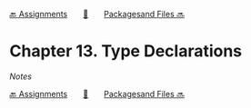 [🔙 Assignments][previous-chapter]&nbsp;&nbsp;&nbsp;&nbsp;&nbsp;&nbsp;&nbsp;[🏡][readme]&nbsp;&nbsp;&nbsp;&nbsp;&nbsp;&nbsp;&nbsp;[Packagesand Files 🔜][upcoming-chapter]

# Chapter 13. Type Declarations

_Notes_

[🔙 Assignments][previous-chapter]&nbsp;&nbsp;&nbsp;&nbsp;&nbsp;&nbsp;&nbsp;[🏡][readme]&nbsp;&nbsp;&nbsp;&nbsp;&nbsp;&nbsp;&nbsp;[Packagesand Files 🔜][upcoming-chapter]

[readme]: README.md
[previous-chapter]: ch012-assignments.md
[upcoming-chapter]: ch014-packagesand-files.md